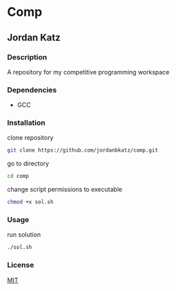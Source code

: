 # Comp
## Jordan Katz
### Description
A repository for my competitive programming workspace
### Dependencies
* GCC
### Installation
clone repository
```bash
git clone https://github.com/jordanbkatz/comp.git
```
go to directory
```bash
cd comp
```
change script permissions to executable
```bash
chmod +x sol.sh
```
### Usage
run solution
```bash
./sol.sh
```
### License
[MIT](https://github.com/jordanbkatz/comp/blob/master/LICENSE)